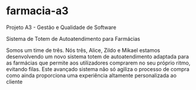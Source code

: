 # farmacia-a3
Projeto A3 - Gestão e Qualidade de Software

Sistema de Totem de Autoatendimento para Farmácias

Somos um time de três. Nós três, Alice, Zildo e Mikael estamos desenvolvendo um novo sistema totem de autoatendimento adaptada para as farmácias que permite aos utilizadores comprarem no seu próprio ritmo, evitando filas. Este avançado sistema não só agiliza o processo de compra como ainda proporciona uma experiência altamente personalizada ao cliente
